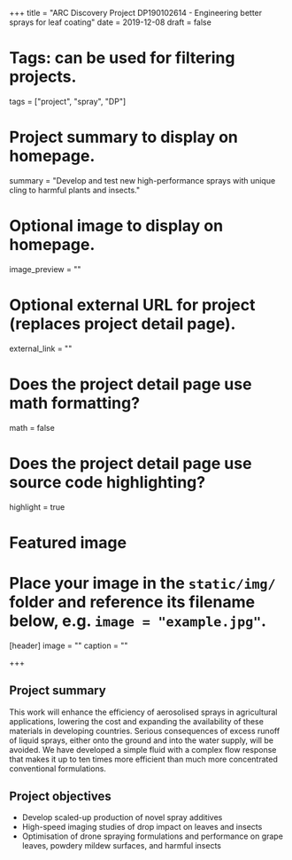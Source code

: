 +++
title = "ARC Discovery Project DP190102614 - Engineering better sprays for leaf coating"
date = 2019-12-08
draft = false

# Tags: can be used for filtering projects.
tags = ["project", "spray", "DP"]

# Project summary to display on homepage.
summary = "Develop and test new high-performance sprays with unique cling to harmful plants and insects."

# Optional image to display on homepage.
image_preview = ""

# Optional external URL for project (replaces project detail page).
external_link = ""

# Does the project detail page use math formatting?
math = false

# Does the project detail page use source code highlighting?
highlight = true

# Featured image
# Place your image in the `static/img/` folder and reference its filename below, e.g. `image = "example.jpg"`.
[header]
image = ""
caption = ""

+++
## Project summary
This work will enhance the efficiency of aerosolised sprays in agricultural applications, lowering the cost and expanding the availability of these materials in developing countries. 
Serious consequences of excess runoff of liquid sprays, either onto the ground and into the water supply, will be avoided.
We have developed a simple fluid with a complex flow response that makes it up to ten times more efficient than much more concentrated conventional formulations.
## Project objectives

* Develop scaled-up production of novel spray additives
* High-speed imaging studies of drop impact on leaves and insects
* Optimisation of drone spraying formulations and performance on grape leaves, powdery mildew surfaces, and harmful insects

